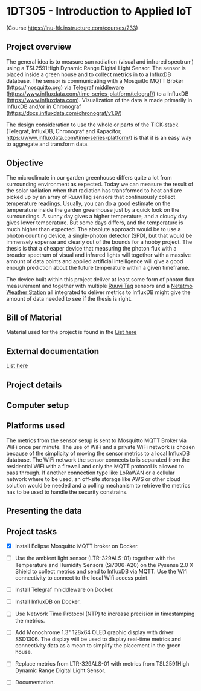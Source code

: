 # 1DT305 - Introduction to Applied IoT
(Course https://lnu-ftk.instructure.com/courses/233)


## Project overview

The general idea is to measure sun radiation (visual and infrared spectrum) using a TSL2591High Dynamic Range Digital Light Sensor. The sensor is placed inside a green house and to collect metrics in to a InfluxDB database. The sensor is communicating with a Mosquitto MQTT Broker (https://mosquitto.org) via Telegraf middleware (https://www.influxdata.com/time-series-platform/telegraf/) to a InfluxDB (https://www.influxdata.com). Visualization of the data is made primarily in InfluxDB and/or in Chronograf (https://docs.influxdata.com/chronograf/v1.9/)

The design consideration to use the whole or parts of the TICK-stack (Telegraf, InfluxDB, Chronograf and Kapacitor, https://www.influxdata.com/time-series-platform/) is that it is an easy way to aggregate and transform data.

## Objective
The microclimate in our garden greenhouse differs quite a lot from surrounding environment as expected. Today we can measure the result of the solar radiation when that radiation has transformed to heat and are picked up by an array of RuuviTag sensors that continuously collect temperature readings. Usually, you can do a good estimate on the temperature inside the garden greenhouse just by a quick look on the surroundings. A sunny day gives a higher temperature, and a cloudy day gives lower temperature. But some days differs, and the temperature is much higher than expected. The absolute approach would be to use a photon counting device, a single-photon detector (SPD), but that would be immensely expense and clearly out of the bounds for a hobby project. The thesis is that a cheaper device that measuring the photon flux with a broader spectrum of visual and infrared lights will together with a massive amount of data points and applied artificial intelligence will give a good enough prediction about the future temperature within a given timeframe.

The device built within this project deliver at least some form of photon flux measurement and together with multiple [Ruuvi Tag](https://ruuvi.com) sensors and a [Netatmo Weather Station](https://www.netatmo.com/) all integrated to deliver metrics to InfluxDB might give the amount of data needed to see if the thesis is right.

## Bill of Material
Material used for the project is found in the [List here](bom/BOM.md)

## External documentation
[List here](docs)
## Project details

## Computer setup

## Platforms used
The metrics from the sensor setup is sent to Mosquitto MQTT Broker via WiFi once per minute. The use of WiFi and a private WiFi network is chosen because of the simplicity of moving the sensor metrics to a local InfluxDB database. The WiFi network the sensor connects to is separated from the residential WiFi with a firewall and only the MQTT protocol is allowed to pass through. If another connection type like LoRaWAN or a cellular network where to be used, an off-site storage like AWS or other cloud solution would be needed and a polling mechanism to retrieve the metrics has to be used to handle the security constrains.

## Presenting the data

## Project tasks

- [x] Install Eclipse Mosquitto MQTT broker on Docker.

- [ ] Use the ambient light sensor (LTR-329ALS-01) together with the Temperature and Humidity Sensors (Si7006-A20) on the Pysense 2.0 X Shield to collect metrics and send to InfluxDB via MQTT. Use the Wifi connectivity to connect to the local Wifi access point.

- [ ] Install Telegraf mniddleware on Docker.

- [ ] Install InfluxDB on Docker.

- [ ] Use Network Time Protocol (NTP) to increase precision in timestamping the metrics.

- [ ] Add Monochrome 1.3" 128x64 OLED graphic display with driver SSD1306. The display will be used to display real-time metrics and connectivity data as a mean to simplify the placement in the green house.

- [ ] Replace metrics from LTR-329ALS-01 with metrics from TSL2591High Dynamic Range Digital Light Sensor.

- [ ] Documentation.

